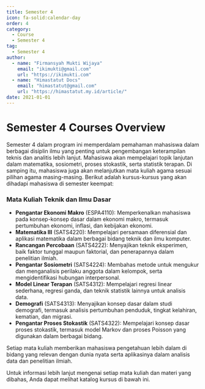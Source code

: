 ```yaml
--- 
title: Semester 4
icon: fa-solid:calendar-day
order: 4
category:
  - Course
  - Semester 4
tag:
  - Semester 4
author:
  - name: "Firmansyah Mukti Wijaya"
    email: "ikimukti@gmail.com"
    url: "https://ikimukti.com"
  - name: "Himastatut Docs"
    email: "himastatut@gmail.com"
    url: "https://himastatut.my.id/article/"
date: 2021-01-01
--- 
```


# Semester 4 Courses Overview

Semester 4 dalam program ini memperdalam pemahaman mahasiswa dalam berbagai disiplin ilmu yang penting untuk pengembangan keterampilan teknis dan analitis lebih lanjut. Mahasiswa akan mempelajari topik lanjutan dalam matematika, sosiometri, proses stokastik, serta statistik terapan. Di samping itu, mahasiswa juga akan melanjutkan mata kuliah agama sesuai pilihan agama masing-masing. Berikut adalah kursus-kursus yang akan dihadapi mahasiswa di semester keempat:

### Mata Kuliah Teknik dan Ilmu Dasar
- **Pengantar Ekonomi Makro** (ESPA4110): Memperkenalkan mahasiswa pada konsep-konsep dasar dalam ekonomi makro, termasuk pertumbuhan ekonomi, inflasi, dan kebijakan ekonomi.
- **Matematika III** (SATS4220): Mempelajari persamaan diferensial dan aplikasi matematika dalam berbagai bidang teknik dan ilmu komputer.
- **Rancangan Percobaan** (SATS4222): Menyajikan teknik eksperimen, baik faktor tunggal maupun faktorial, dan penerapannya dalam penelitian ilmiah.
- **Pengantar Sosiometri** (SATS4224): Membahas metode untuk mengukur dan menganalisis perilaku anggota dalam kelompok, serta mengidentifikasi hubungan interpersonal.
- **Model Linear Terapan** (SATS4312): Mempelajari regresi linear sederhana, regresi ganda, dan teknik statistik lainnya untuk analisis data.
- **Demografi** (SATS4313): Menyajikan konsep dasar dalam studi demografi, termasuk analisis pertumbuhan penduduk, tingkat kelahiran, kematian, dan migrasi.
- **Pengantar Proses Stokastik** (SATS4322): Mempelajari konsep dasar proses stokastik, termasuk model Markov dan proses Poisson yang digunakan dalam berbagai bidang.

Setiap mata kuliah memberikan mahasiswa pengetahuan lebih dalam di bidang yang relevan dengan dunia nyata serta aplikasinya dalam analisis data dan penelitian ilmiah.

Untuk informasi lebih lanjut mengenai setiap mata kuliah dan materi yang dibahas, Anda dapat melihat katalog kursus di bawah ini.

<Catalog />


<GitContributors />
<GitChangelog />